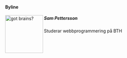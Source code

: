 #### Byline


<img src="img/avatar.png" alt="got brains?" width="122"  align="left">
<h5 style="border-bottom:0px">Sam Pettersson </h5>
<p> Studerar webbprogrammering på BTH </p>

